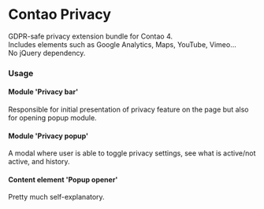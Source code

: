 # Contao Privacy
GDPR-safe privacy extension bundle for Contao 4.  
Includes elements such as Google Analytics, Maps, YouTube, Vimeo...  
No jQuery dependency.

### Usage
#### Module 'Privacy bar'
Responsible for initial presentation of privacy feature on the page but also for opening popup module.

#### Module 'Privacy popup'
A modal where user is able to toggle privacy settings, see what is active/not active, and history.

#### Content element 'Popup opener'
Pretty much self-explanatory.
